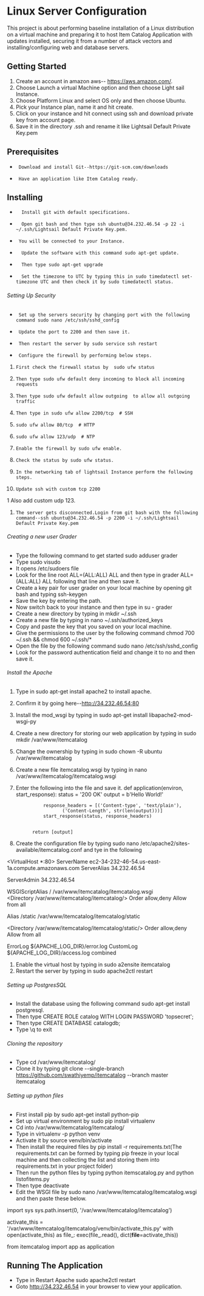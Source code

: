 # Linux Server Configuration  


This project is about performing baseline installation of a Linux distribution on a virtual machine and preparing it to host Item Catalog Application with updates installed, securing it from a number of attack vectors and installing/configuring web and database servers. 


## Getting Started        
1. Create an account in amazon aws-- https://aws.amazon.com/.
2. Choose Launch a virtual Machine option and then choose Light sail Instance.
3. Choose  Platform Linux and select OS only and then choose Ubuntu.
4. Pick your Instance plan, name it and hit create.
5. Click on your instance and hit connect using ssh and download private key from account page.
6. Save it in the directory .ssh and rename it like Lightsail Default Private Key.pem


## Prerequisites
*      Download and install Git--https://git-scm.com/downloads
*      Have an application like Item Catalog ready.


## Installing  
*       Install git with default specifications.
*       Open git bash and then type ssh ubuntu@34.232.46.54 -p 22 -i ~/.ssh/Lightsail Default Private Key.pem.
*      You will be connected to your Instance.
*       Update the software with this command sudo apt-get update.
*       Then type sudo apt-get upgrade
*       Set the timezone to UTC by typing this in sudo timedatectl set-timezone UTC and then check it by sudo timedatectl status.


###### Setting Up Security
*      Set up the servers security by changing port with the following command sudo nano /etc/ssh/sshd_config
*      Update the port to 2200 and then save it.
*      Then restart the server by sudo service ssh restart
*      Configure the firewall by performing below steps.
1.     First check the firewall status by  sudo ufw status
1.     Then type sudo ufw default deny incoming to block all incoming requests
1.     Then type sudo ufw default allow outgoing  to allow all outgoing traffic
1.     Then type in sudo ufw allow 2200/tcp  # SSH
1.     sudo ufw allow 80/tcp  # HTTP
1.     sudo ufw allow 123/udp  # NTP
1.     Enable the firewall by sudo ufw enable.
1.     Check the status by sudo ufw status.
1.     In the networking tab of lightsail Instance perform the following steps.
1.     Update ssh with custom tcp 2200
1      Also add custom udp 123.
1.     The server gets disconnected.Login from git bash with the following command--ssh ubuntu@34.232.46.54 -p 2200 -i ~/.ssh/Lightsail Default Private Key.pem


###### Creating a new user Grader
* Type the following command to get started sudo adduser grader
* Type sudo visudo
* It opens /etc/sudoers file
* Look for the line root    ALL=(ALL:ALL) ALL and then type in grader    ALL=(ALL:ALL) ALL following that line and then save it.
* Create a key pair for user grader on your local machine by opening git bash and typing ssh-keygen
* Save the key by entering the path.
* Now switch back to your instance and then type in su - grader
* Create a new directory by typing in mkdir ~/.ssh
* Create a new file by typing in nano ~/.ssh/authorized_keys
* Copy and paste the key that you saved on your local machine.
* Give the permissions to the user by the following command chmod 700 ~/.ssh && chmod 600 ~/.ssh/*
* Open the file by the following command sudo nano /etc/ssh/sshd_config
* Look for the password authentication field and change it to no and then save it.


 ###### Install the Apache

1. Type in sudo apt-get install apache2 to install apache.
1. Confirm it by going here--http://34.232.46.54:80
1. Install the mod_wsgi by typing in sudo apt-get install libapache2-mod-wsgi-py
1. Create a new directory for storing our web application by typing in sudo mkdir /var/www/itemcatalog
1. Change the ownership by typing in sudo chown -R ubuntu /var/www/itemcatalog
1. Create a new file itemcatalog.wsgi by typing in nano /var/www/itemcatalog/itemcatalog.wsgi
1. Enter the following into the file and save it.
                def application(environ, start_response):
                 status = '200 OK'
                 output = b'Hello World!'


                 response_headers = [('Content-type', 'text/plain'),
                        ('Content-Length', str(len(output)))]
                 start_response(status, response_headers)


             return [output]
1.   Create the configuration file by typing sudo nano /etc/apache2/sites-available/itemcatalog.conf and tye in the following

<VirtualHost *:80>
    ServerName ec2-34-232-46-54.us-east-1a.compute.amazonaws.com
    ServerAlias 34.232.46.54
  
   ServerAdmin 34.232.46.54
  
   WSGIScriptAlias / /var/www/itemcatalog/itemcatalog.wsgi  
    <Directory /var/www/itemcatalog/itemcatalog/>
      Order allow,deny
      Allow from all
  </Directory>
  
   Alias /static /var/www/itemcatalog/itemcatalog/static
 
  <Directory /var/www/itemcatalog/itemcatalog/static/>
      Order allow,deny
      Allow from all
  </Directory>
  
   ErrorLog ${APACHE_LOG_DIR}/error.log
  CustomLog ${APACHE_LOG_DIR}/access.log combined
</VirtualHost>

1.   Enable the virtual host by typing in sudo a2ensite itemcatalog
1.   Restart the server by typing in sudo apache2ctl restart


###### Setting up PostgresSQL


* Install the database using the following command sudo apt-get install postgresql.
* Then type CREATE ROLE catalog WITH LOGIN PASSWORD 'topsecret';
* Then type CREATE DATABASE catalogdb;
* Type \q to exit


###### Cloning the repository


* Type cd /var/www/itemcatalog/
* Clone it by typing git clone --single-branch https://github.com/swathiyemp/itemcatalog --branch master itemcatalog


###### Setting up python files
* First install pip by sudo apt-get install python-pip
* Set up virtual environment by sudo pip install virtualenv
* Cd into  /var/www/itemcatalog/itemcatalog/
* Type in virtualenv -p python venv
* Activate it by source venv/bin/activate
* Then install the required files by pip install -r requirements.txt(The requirements.txt can be formed by typing pip freeze in your local machine and then collecting the list and storing them into requirements.txt in your project folder)
* Then run the python files by typing python itemscatalog.py and python listofitems.py
* Then type deactivate
* Edit the WSGI file by sudo nano /var/www/itemcatalog/itemcatalog.wsgi
and then paste these below.


import sys
sys.path.insert(0, '/var/www/itemcatalog/itemcatalog')

activate_this = '/var/www/itemcatalog/itemcatalog/venv/bin/activate_this.py'
with open(activate_this) as file_:
exec(file_.read(), dict(__file__=activate_this))

from itemcatalog import app as application

## Running The Application

* Type in Restart Apache sudo apache2ctl restart
* Goto http://34.232.46.54 in your browser to view your application.
